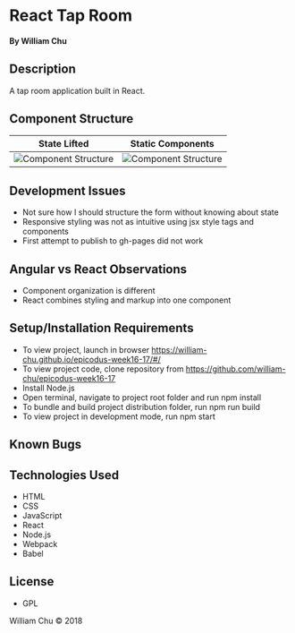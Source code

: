 # **React Tap Room**

#### By William Chu

## Description

A tap room application built in React.

## Component Structure

| State Lifted | Static Components |
| ------------ | ---------------- |
| ![Component Structure](https://raw.githubusercontent.com/william-chu/epicodus-week16-17/master/component_structurenew.png) | ![Component Structure](https://raw.githubusercontent.com/william-chu/epicodus-week16-17/master/component_structure.png) |

## Development Issues
* Not sure how I should structure the form without knowing about state
* Responsive styling was not as intuitive using jsx style tags and components
* First attempt to publish to gh-pages did not work

## Angular vs React Observations
* Component organization is different
* React combines styling and markup into one component

## Setup/Installation Requirements

* To view project, launch in browser https://william-chu.github.io/epicodus-week16-17/#/
* To view project code, clone repository from https://github.com/william-chu/epicodus-week16-17
* Install Node.js
* Open terminal, navigate to project root folder and run npm install
* To bundle and build project distribution folder, run npm run build
* To view project in development mode, run npm start

## Known Bugs

## Technologies Used

* HTML
* CSS
* JavaScript
* React
* Node.js
* Webpack
* Babel

## License

* GPL

William Chu © 2018
